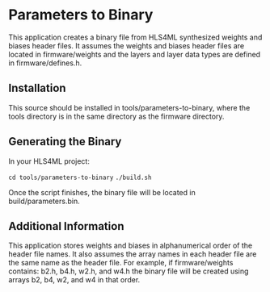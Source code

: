 # Parameters to Binary

This application creates a binary file from HLS4ML synthesized weights and biases header files.
It assumes the weights and biases header files are located in firmware/weights and the layers and
layer data types are defined in firmware/defines.h.

## Installation

This source should be installed in tools/parameters-to-binary, where the tools directory is in the 
same directory as the firmware directory.

## Generating the Binary

In your HLS4ML project:

`cd tools/parameters-to-binary`
`./build.sh`

Once the script finishes, the binary file will be located in build/parameters.bin.

## Additional Information

This application stores weights and biases in alphanumerical order of the header file names.  It also
assumes the array names in each header file are the same name as the header file.  For example, if
firmware/weights contains: b2.h, b4.h, w2.h, and w4.h the binary file will be created using arrays
b2, b4, w2, and w4 in that order.